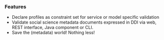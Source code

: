 ### Features

* Declare profiles as constraint set for service or model specific validation
* Validate social science metadata documents expressed in DDI via web, REST interface, Java component or CLI.  
* Save the (metadata) world! Nothing less!